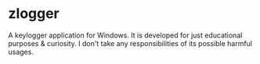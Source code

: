 # zlogger

A keylogger application for Windows. It is developed for just educational purposes & curiosity. I don't take any responsibilities of its possible harmful usages.
